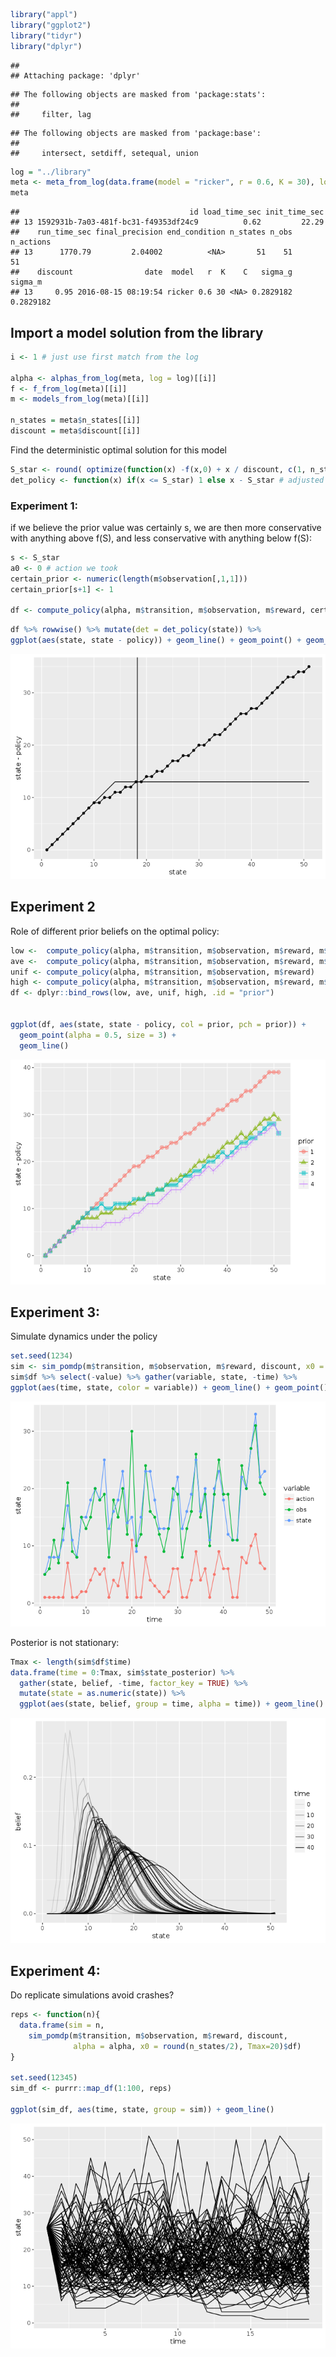 


```r
library("appl")
library("ggplot2")
library("tidyr")
library("dplyr")
```

```
## 
## Attaching package: 'dplyr'
```

```
## The following objects are masked from 'package:stats':
## 
##     filter, lag
```

```
## The following objects are masked from 'package:base':
## 
##     intersect, setdiff, setequal, union
```


```r
log = "../library"
meta <- meta_from_log(data.frame(model = "ricker", r = 0.6, K = 30), log = log)
meta
```

```
##                                      id load_time_sec init_time_sec
## 13 1592931b-7a03-481f-bc31-f49353df24c9          0.62         22.29
##    run_time_sec final_precision end_condition n_states n_obs n_actions
## 13      1770.79         2.04002          <NA>       51    51        51
##    discount                date  model   r  K    C   sigma_g   sigma_m
## 13     0.95 2016-08-15 08:19:54 ricker 0.6 30 <NA> 0.2829182 0.2829182
```

## Import a model solution from the library


```r
i <- 1 # just use first match from the log

alpha <- alphas_from_log(meta, log = log)[[i]]
f <- f_from_log(meta)[[i]]
m <- models_from_log(meta)[[i]]

n_states = meta$n_states[[i]]
discount = meta$discount[[i]]
```

Find the deterministic optimal solution for this model


```r
S_star <- round( optimize(function(x) -f(x,0) + x / discount, c(1, n_states) )$minimum)
det_policy <- function(x) if(x <= S_star) 1 else x - S_star # adjusted for index values, starting at 1
```


### Experiment 1:

if we believe the prior value was certainly s, we are then more conservative with anything above f(S), and less conservative with anything below f(S):


```r
s <- S_star
a0 <- 0 # action we took 
certain_prior <- numeric(length(m$observation[,1,1]))
certain_prior[s+1] <- 1

df <- compute_policy(alpha, m$transition, m$observation, m$reward, certain_prior, a0+1) # action as index
```



```r
df %>% rowwise() %>% mutate(det = det_policy(state)) %>%
ggplot(aes(state, state - policy)) + geom_line() + geom_point() + geom_line(aes(state, state - det)) + geom_vline(xintercept = f(s,a0))
```

![](visualize_policy_files/figure-html/unnamed-chunk-6-1.png)<!-- -->

## Experiment 2

Role of different prior beliefs on the optimal policy:


```r
low <-  compute_policy(alpha, m$transition, m$observation, m$reward, m$observation[,4,1])
ave <-  compute_policy(alpha, m$transition, m$observation, m$reward, m$observation[,20,1])
unif <- compute_policy(alpha, m$transition, m$observation, m$reward)
high <- compute_policy(alpha, m$transition, m$observation, m$reward, m$observation[,35,1])
df <- dplyr::bind_rows(low, ave, unif, high, .id = "prior")


ggplot(df, aes(state, state - policy, col = prior, pch = prior)) + 
  geom_point(alpha = 0.5, size = 3) + 
  geom_line()
```

![](visualize_policy_files/figure-html/unnamed-chunk-7-1.png)<!-- -->


## Experiment 3: 

Simulate dynamics under the policy


```r
set.seed(1234)
sim <- sim_pomdp(m$transition, m$observation, m$reward, discount, x0 = 5, Tmax = 50, alpha = alpha)
sim$df %>% select(-value) %>% gather(variable, state, -time) %>%
ggplot(aes(time, state, color = variable)) + geom_line() + geom_point() 
```

![](visualize_policy_files/figure-html/unnamed-chunk-8-1.png)<!-- -->

Posterior is not stationary:


```r
Tmax <- length(sim$df$time)
data.frame(time = 0:Tmax, sim$state_posterior) %>%
  gather(state, belief, -time, factor_key = TRUE) %>%
  mutate(state = as.numeric(state)) %>%
  ggplot(aes(state, belief, group = time, alpha = time)) + geom_line() 
```

![](visualize_policy_files/figure-html/unnamed-chunk-9-1.png)<!-- -->

## Experiment 4:

Do replicate simulations avoid crashes?


```r
reps <- function(n){
  data.frame(sim = n, 
    sim_pomdp(m$transition, m$observation, m$reward, discount, 
              alpha = alpha, x0 = round(n_states/2), Tmax=20)$df)
}

set.seed(12345)
sim_df <- purrr::map_df(1:100, reps)

ggplot(sim_df, aes(time, state, group = sim)) + geom_line()
```

![](visualize_policy_files/figure-html/unnamed-chunk-10-1.png)<!-- -->

